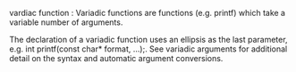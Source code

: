 vardiac function :
Variadic functions are functions (e.g. printf) which take a variable number
of arguments.

The declaration of a variadic function uses an ellipsis as the last parameter,
e.g. int printf(const char* format, ...);.
See variadic arguments for additional detail on the syntax and
automatic argument conversions. 